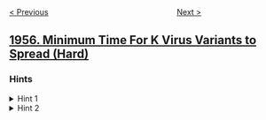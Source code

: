 <!--|This file generated by command(leetcode description); DO NOT EDIT.    |-->
<!--+----------------------------------------------------------------------+-->
<!--|@author    openset <openset.wang@gmail.com>                           |-->
<!--|@link      https://github.com/openset                                 |-->
<!--|@home      https://github.com/openset/leetcode                        |-->
<!--+----------------------------------------------------------------------+-->

[< Previous](../count-number-of-special-subsequences "Count Number of Special Subsequences")
　　　　　　　　　　　　　　　　
[Next >](../delete-characters-to-make-fancy-string "Delete Characters to Make Fancy String")

## [1956. Minimum Time For K Virus Variants to Spread (Hard)](https://leetcode.com/problems/minimum-time-for-k-virus-variants-to-spread "感染 K 种病毒所需的最短时间")



### Hints
<details>
<summary>Hint 1</summary>
n is very small, how can we use that?
</details>

<details>
<summary>Hint 2</summary>
What shape is the region when two viruses intersect?
</details>

